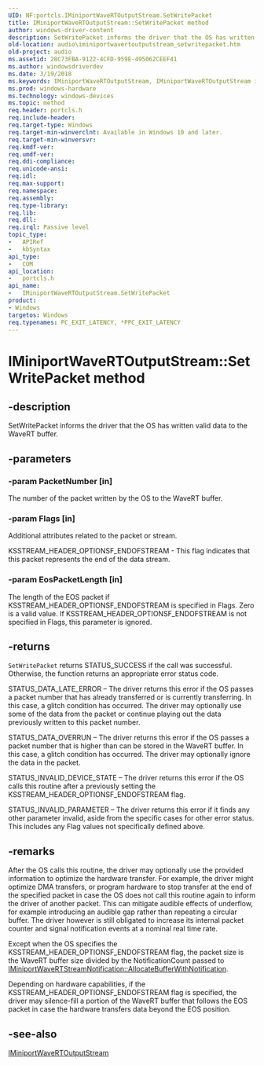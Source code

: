 ```yaml
---
UID: NF:portcls.IMiniportWaveRTOutputStream.SetWritePacket
title: IMiniportWaveRTOutputStream::SetWritePacket method
author: windows-driver-content
description: SetWritePacket informs the driver that the OS has written valid data to the WaveRT buffer.
old-location: audio\iminiportwavertoutputstream_setwritepacket.htm
old-project: audio
ms.assetid: 28C73FBA-9122-4CFD-959E-495062CEEF41
ms.author: windowsdriverdev
ms.date: 3/19/2018
ms.keywords: IMiniportWaveRTOutputStream, IMiniportWaveRTOutputStream interface [Audio Devices], SetWritePacket method, IMiniportWaveRTOutputStream::SetWritePacket, SetWritePacket method [Audio Devices], SetWritePacket method [Audio Devices], IMiniportWaveRTOutputStream interface, SetWritePacket,IMiniportWaveRTOutputStream.SetWritePacket, audio.iminiportwavertoutputstream_setwritepacket, portcls/IMiniportWaveRTOutputStream::SetWritePacket
ms.prod: windows-hardware
ms.technology: windows-devices
ms.topic: method
req.header: portcls.h
req.include-header: 
req.target-type: Windows
req.target-min-winverclnt: Available in Windows 10 and later.
req.target-min-winversvr: 
req.kmdf-ver: 
req.umdf-ver: 
req.ddi-compliance: 
req.unicode-ansi: 
req.idl: 
req.max-support: 
req.namespace: 
req.assembly: 
req.type-library: 
req.lib: 
req.dll: 
req.irql: Passive level
topic_type:
-	APIRef
-	kbSyntax
api_type:
-	COM
api_location:
-	portcls.h
api_name:
-	IMiniportWaveRTOutputStream.SetWritePacket
product:
- Windows
targetos: Windows
req.typenames: PC_EXIT_LATENCY, *PPC_EXIT_LATENCY
---
```


# IMiniportWaveRTOutputStream::SetWritePacket method


## -description


SetWritePacket informs the driver that the OS has written valid data to the WaveRT buffer. 


## -parameters




### -param PacketNumber [in]

The number of the packet written by the OS to the WaveRT buffer. 


### -param Flags [in]

Additional attributes related to the packet or stream.

KSSTREAM_HEADER_OPTIONSF_ENDOFSTREAM - This flag indicates that this packet represents the end of the data stream.


### -param EosPacketLength [in]

The length of the EOS packet if KSSTREAM_HEADER_OPTIONSF_ENDOFSTREAM is specified in Flags. Zero is a valid value. If KSSTREAM_HEADER_OPTIONSF_ENDOFSTREAM is not specified in Flags, this parameter is ignored.


## -returns



<code>SetWritePacket</code> returns STATUS_SUCCESS if the call was successful. Otherwise, the function returns an appropriate error status code.

STATUS_DATA_LATE_ERROR – The driver returns this error if the OS passes a packet number that has already transferred or is currently transferring. In this case, a glitch condition has occurred. The driver may optionally use some of the data from the packet or continue playing out the data previously written to this packet number. 



STATUS_DATA_OVERRUN – The driver returns this error if the OS passes a packet number that is higher than can be stored in the WaveRT buffer. In this case, a glitch condition has occurred. The driver may optionally ignore the data in the packet. 

 


STATUS_INVALID_DEVICE_STATE – The driver returns this error if the OS calls this routine after a previously setting the KSSTREAM_HEADER_OPTIONSF_ENDOFSTREAM flag. 



STATUS_INVALID_PARAMETER – The driver returns this error if it finds any other parameter invalid, aside from the specific cases for other error status. This includes any Flag values not specifically defined above.




## -remarks



After the OS calls this routine, the driver may optionally use the provided information to optimize the hardware transfer. For example, the driver might optimize DMA transfers, or program hardware to stop transfer at the end of the specified packet in case the OS does not call this routine again to inform the driver of another packet. This can mitigate audible effects of underflow, for example introducing an audible gap rather than repeating a circular buffer. The driver however is still obligated to increase its internal packet counter and signal notification events at a nominal real time rate. 



Except when the OS specifies the KSSTREAM_HEADER_OPTIONSF_ENDOFSTREAM flag, the packet size is the WaveRT buffer size divided by the NotificationCount passed to <a href="https://msdn.microsoft.com/library/windows/hardware/ff536740">IMiniportWaveRTStreamNotification::AllocateBufferWithNotification</a>.  



Depending on hardware capabilities, if the KSSTREAM_HEADER_OPTIONSF_ENDOFSTREAM flag is specified, the driver may silence-fill a portion of the WaveRT buffer that follows the EOS packet in case the hardware transfers data beyond the EOS position. 
 






## -see-also




<a href="https://msdn.microsoft.com/library/windows/hardware/dn946534">IMiniportWaveRTOutputStream</a>
 

 

